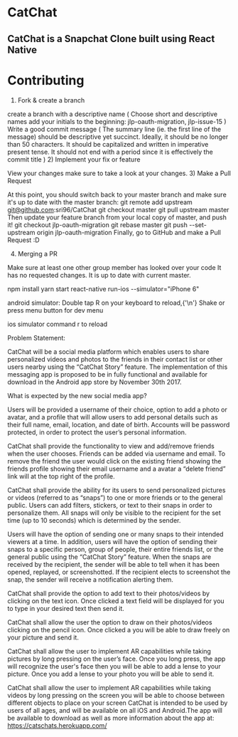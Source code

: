 # CatChat

## CatChat is a Snapchat Clone built using React Native

# Contributing

1) Fork & create a branch

create a branch with a descriptive name ( Choose short and descriptive names add your initials to the beginning: jlp-oauth-migration, jlp-issue-15 )
Write a good commit message ( The summary line (ie. the first line of the message) should be descriptive yet succinct. Ideally, it should be no longer than 50 characters. It should be capitalized and written in imperative present tense. It should not end with a period since it is effectively the commit title )
2) Implement your fix or feature

View your changes make sure to take a look at your changes.
3) Make a Pull Request

At this point, you should switch back to your master branch and make sure it's up to date with the master branch:
git remote add upstream git@github.com:sri96/CatChat
git checkout master
git pull upstream master
Then update your feature branch from your local copy of master, and push it!
git checkout jlp-oauth-migration
git rebase master
git push --set-upstream origin jlp-oauth-migration 
Finally, go to GitHub and make a Pull Request :D

4) Merging a PR

Make sure at least one other group member has looked over your code
It has no requested changes.
It is up to date with current master.




npm install yarn start react-native run-ios --simulator="iPhone 6"

android simulator: Double tap R on your keyboard to reload,{'\n'} Shake or press menu button for dev menu

ios simulator command r to reload

Problem Statement:

CatChat will be a social media platform which enables users to share personalized videos and photos to the friends in their contact list or other users nearby using the “CatChat Story” feature. The implementation of this messaging app is proposed to be in fully functional and available for download in the Android app store by November 30th 2017.

What is expected by the new social media app?

Users will be provided a username of their choice, option to add a photo or avatar, and a profile that will allow users to add personal details such as their full name, email, location, and date of birth. Accounts will be password protected, in order to protect the user’s personal information.

CatChat shall provide the functionality to view and add/remove friends when the user chooses. Friends can be added via username and email. To remove the friend the user would click on the existing friend showing the friends profile showing their email username and a avatar a “delete friend” link will at the top right of the profile.

CatChat shall provide the ability for its users to send personalized pictures or videos (referred to as “snaps”) to one or more friends or to the general public. Users can add filters, stickers, or text to their snaps in order to personalize them. All snaps will only be visible to the recipient for the set time (up to 10 seconds) which is determined by the sender.

Users will have the option of sending one or many snaps to their intended viewers at a time. In addition, users will have the option of sending their snaps to a specific person, group of people, their entire friends list, or the general public using the “CatChat Story” feature. When the snaps are received by the recipient, the sender will be able to tell when it has been opened, replayed, or screenshotted. If the recipient elects to screenshot the snap, the sender will receive a notification alerting them.

CatChat shall provide the option to add text to their photos/videos by clicking on the text icon. Once clicked a text field will be displayed for you to type in your desired text then send it.

CatChat shall allow the user the option to draw on their photos/videos clicking on the pencil icon. Once clicked a you will be able to draw freely on your picture and send it.

CatChat shall allow the user to implement AR capabilities while taking pictures by long pressing on the user’s face. Once you long press, the app will recognize the user's face then you will be able to add a lense to your picture. Once you add a lense to your photo you will be able to send it.

CatChat shall allow the user to implement AR capabilities while taking videos by long pressing on the screen you will be able to choose between different objects to place on your screen CatChat is intended to be used by users of all ages, and will be available on all iOS and Android.The app will be available to download as well as more information about the app at: https://catschats.herokuapp.com/
